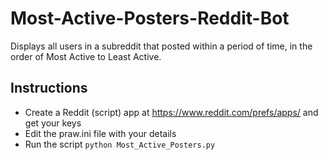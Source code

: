 # Most-Active-Posters-Reddit-Bot
Displays all users in a subreddit that posted within a period of time, in the order of Most Active to Least Active.

## Instructions
- Create a Reddit (script) app at https://www.reddit.com/prefs/apps/ and get your keys
- Edit the praw.ini file with your details
- Run the script ```python Most_Active_Posters.py```
